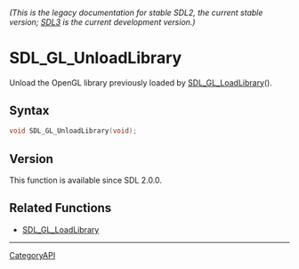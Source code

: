 ###### (This is the legacy documentation for stable SDL2, the current stable version; [SDL3](https://wiki.libsdl.org/SDL3/) is the current development version.)
# SDL_GL_UnloadLibrary

Unload the OpenGL library previously loaded by [SDL_GL_LoadLibrary](SDL_GL_LoadLibrary.md)().

## Syntax

```c
void SDL_GL_UnloadLibrary(void);

```

## Version

This function is available since SDL 2.0.0.

## Related Functions

* [SDL_GL_LoadLibrary](SDL_GL_LoadLibrary.md)

----
[CategoryAPI](CategoryAPI.md)
